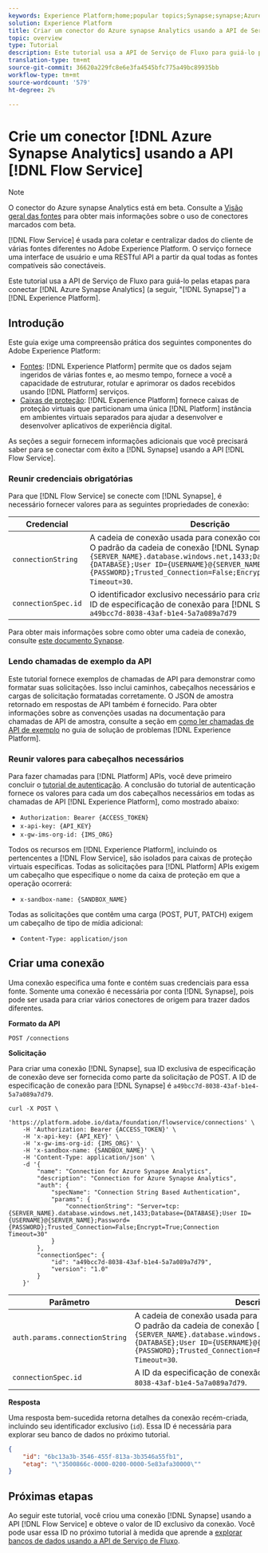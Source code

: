 ```yaml
---
keywords: Experience Platform;home;popular topics;Synapse;synapse;Azure Synapse Analytics
solution: Experience Platform
title: Criar um conector do Azure synapse Analytics usando a API de Serviço de Fluxo
topic: overview
type: Tutorial
description: Este tutorial usa a API de Serviço de Fluxo para guiá-lo pelas etapas para conectar o Azure synapse Analytics (a seguir, "Synapse") ao Experience Platform.
translation-type: tm+mt
source-git-commit: 36620a229fc8e6e3fa4545bfc775a49bc89935bb
workflow-type: tm+mt
source-wordcount: '579'
ht-degree: 2%

---
```



# Crie um conector [!DNL Azure Synapse Analytics] usando a API [!DNL Flow Service]

>[!NOTE]
>
>O conector do Azure synapse Analytics está em beta. Consulte a [Visão geral das fontes](../../../../home.md#terms-and-conditions) para obter mais informações sobre o uso de conectores marcados com beta.

[!DNL Flow Service] é usada para coletar e centralizar dados do cliente de várias fontes diferentes no Adobe Experience Platform. O serviço fornece uma interface de usuário e uma RESTful API a partir da qual todas as fontes compatíveis são conectáveis.

Este tutorial usa a API de Serviço de Fluxo para guiá-lo pelas etapas para conectar [!DNL Azure Synapse Analytics] (a seguir, &quot;[!DNL Synapse]&quot;) a [!DNL Experience Platform].

## Introdução

Este guia exige uma compreensão prática dos seguintes componentes do Adobe Experience Platform:

* [Fontes](../../../../home.md):  [!DNL Experience Platform] permite que os dados sejam ingeridos de várias fontes e, ao mesmo tempo, fornece a você a capacidade de estruturar, rotular e aprimorar os dados recebidos usando  [!DNL Platform] serviços.
* [Caixas de proteção](../../../../../sandboxes/home.md):  [!DNL Experience Platform] fornece caixas de proteção virtuais que particionam uma única  [!DNL Platform] instância em ambientes virtuais separados para ajudar a desenvolver e desenvolver aplicativos de experiência digital.

As seções a seguir fornecem informações adicionais que você precisará saber para se conectar com êxito a [!DNL Synapse] usando a API [!DNL Flow Service].

### Reunir credenciais obrigatórias

Para que [!DNL Flow Service] se conecte com [!DNL Synapse], é necessário fornecer valores para as seguintes propriedades de conexão:

| Credencial | Descrição |
| ---------- | ----------- |
| `connectionString` | A cadeia de conexão usada para conexão com [!DNL Synapse]. O padrão da cadeia de conexão [!DNL Synapse] é `Server=tcp:{SERVER_NAME}.database.windows.net,1433;Database={DATABASE};User ID={USERNAME}@{SERVER_NAME};Password={PASSWORD};Trusted_Connection=False;Encrypt=True;Connection Timeout=30`. |
| `connectionSpec.id` | O identificador exclusivo necessário para criar uma conexão. A ID de especificação de conexão para [!DNL Synapse] é: `a49bcc7d-8038-43af-b1e4-5a7a089a7d79` |

Para obter mais informações sobre como obter uma cadeia de conexão, consulte [este documento Synapse](https://docs.microsoft.com/en-us/azure/sql-database/sql-database-aad-authentication-configure?toc=%2Fazure%2Fsynapse-analytics%2Fsql-data-warehouse%2Ftoc.json&amp;bc=%2Fazure%2Fsynapse-analytics%2Fsql-data-warehouse%2Fbreadcrumb%2Ftoc.json&amp;tabs=azure-powershell).

### Lendo chamadas de exemplo da API

Este tutorial fornece exemplos de chamadas de API para demonstrar como formatar suas solicitações. Isso inclui caminhos, cabeçalhos necessários e cargas de solicitação formatadas corretamente. O JSON de amostra retornado em respostas de API também é fornecido. Para obter informações sobre as convenções usadas na documentação para chamadas de API de amostra, consulte a seção em [como ler chamadas de API de exemplo](../../../../../landing/troubleshooting.md#how-do-i-format-an-api-request) no guia de solução de problemas [!DNL Experience Platform].

### Reunir valores para cabeçalhos necessários

Para fazer chamadas para [!DNL Platform] APIs, você deve primeiro concluir o [tutorial de autenticação](../../../../../tutorials/authentication.md). A conclusão do tutorial de autenticação fornece os valores para cada um dos cabeçalhos necessários em todas as chamadas de API [!DNL Experience Platform], como mostrado abaixo:

* `Authorization: Bearer {ACCESS_TOKEN}`
* `x-api-key: {API_KEY}`
* `x-gw-ims-org-id: {IMS_ORG}`

Todos os recursos em [!DNL Experience Platform], incluindo os pertencentes a [!DNL Flow Service], são isolados para caixas de proteção virtuais específicas. Todas as solicitações para [!DNL Platform] APIs exigem um cabeçalho que especifique o nome da caixa de proteção em que a operação ocorrerá:

* `x-sandbox-name: {SANDBOX_NAME}`

Todas as solicitações que contêm uma carga (POST, PUT, PATCH) exigem um cabeçalho de tipo de mídia adicional:

* `Content-Type: application/json`

## Criar uma conexão

Uma conexão especifica uma fonte e contém suas credenciais para essa fonte. Somente uma conexão é necessária por conta [!DNL Synapse], pois pode ser usada para criar vários conectores de origem para trazer dados diferentes.

**Formato da API**

```http
POST /connections
```

**Solicitação**

Para criar uma conexão [!DNL Synapse], sua ID exclusiva de especificação de conexão deve ser fornecida como parte da solicitação de POST. A ID de especificação de conexão para [!DNL Synapse] é `a49bcc7d-8038-43af-b1e4-5a7a089a7d79`.

```shell
curl -X POST \
    'https://platform.adobe.io/data/foundation/flowservice/connections' \
    -H 'Authorization: Bearer {ACCESS_TOKEN}' \
    -H 'x-api-key: {API_KEY}' \
    -H 'x-gw-ims-org-id: {IMS_ORG}' \
    -H 'x-sandbox-name: {SANDBOX_NAME}' \
    -H 'Content-Type: application/json' \
    -d '{
        "name": "Connection for Azure Synapse Analytics",
        "description": "Connection for Azure Synapse Analytics",
        "auth": {
            "specName": "Connection String Based Authentication",
            "params": {
                "connectionString": "Server=tcp:{SERVER_NAME}.database.windows.net,1433;Database={DATABASE};User ID={USERNAME}@{SERVER_NAME};Password={PASSWORD};Trusted_Connection=False;Encrypt=True;Connection Timeout=30"
            }
        },
        "connectionSpec": {
            "id": "a49bcc7d-8038-43af-b1e4-5a7a089a7d79",
            "version": "1.0"
        }
    }'
```

| Parâmetro | Descrição |
| --------- | ----------- |
| `auth.params.connectionString` | A cadeia de conexão usada para conexão com [!DNL Synapse]. O padrão da cadeia de conexão [!DNL Synapse] é `Server=tcp:{SERVER_NAME}.database.windows.net,1433;Database={DATABASE};User ID={USERNAME}@{SERVER_NAME};Password={PASSWORD};Trusted_Connection=False;Encrypt=True;Connection Timeout=30`. |
| `connectionSpec.id` | A ID da especificação de conexão [!DNL Synapse] é: `a49bcc7d-8038-43af-b1e4-5a7a089a7d79`. |

**Resposta**

Uma resposta bem-sucedida retorna detalhes da conexão recém-criada, incluindo seu identificador exclusivo (`id`). Essa ID é necessária para explorar seu banco de dados no próximo tutorial.

```json
{
    "id": "6bc13a3b-3546-455f-813a-3b3546a55fb1",
    "etag": "\"3500866c-0000-0200-0000-5e83afa30000\""
}
```

## Próximas etapas

Ao seguir este tutorial, você criou uma conexão [!DNL Synapse] usando a API [!DNL Flow Service] e obteve o valor de ID exclusivo da conexão. Você pode usar essa ID no próximo tutorial à medida que aprende a [explorar bancos de dados usando a API de Serviço de Fluxo](../../explore/database-nosql.md).
